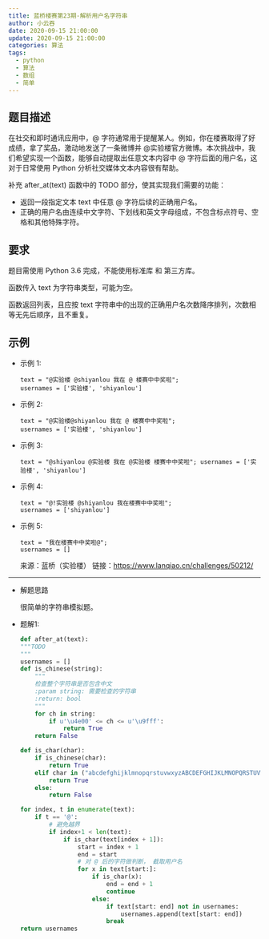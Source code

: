 ```yaml
---
title: 蓝桥楼赛第23期-解析用户名字符串
author: 小云吞
date: 2020-09-15 21:00:00
update: 2020-09-15 21:00:00
categories: 算法
tags: 
  - python
  - 算法
  - 数组
  - 简单
---
```


## 题目描述

在社交和即时通讯应用中，@ 字符通常用于提醒某人。例如，你在楼赛取得了好成绩，拿了奖品，激动地发送了一条微博并 @实验楼官方微博。本次挑战中，我们希望实现一个函数，能够自动提取出任意文本内容中 @ 字符后面的用户名，这对于日常使用 Python 分析社交媒体文本内容很有帮助。

补充 after_at(text) 函数中的 TODO 部分，使其实现我们需要的功能：

- 返回一段指定文本 text 中任意 @ 字符后续的正确用户名。
- 正确的用户名由连续中文字符、下划线和英文字母组成，不包含标点符号、空格和其他特殊字符。

## 要求

题目需使用 Python 3.6 完成，不能使用标准库 和 第三方库。

函数传入 text 为字符串类型，可能为空。

函数返回列表，且应按 text 字符串中的出现的正确用户名次数降序排列，次数相等无先后顺序，且不重复。

## 示例

- 示例 1:
    ```
    text = "@实验楼 @shiyanlou 我在 @ 楼赛中中奖啦"; 
    usernames = ['实验楼', 'shiyanlou']
    ```

- 示例 2:
    ```
    text = "@实验楼@shiyanlou 我在 @ 楼赛中中奖啦"; 
    usernames = ['实验楼', 'shiyanlou']

    ```

- 示例 3:
    ```
    text = "@shiyanlou @实验楼 我在 @实验楼 楼赛中中奖啦"; usernames = ['实验楼', 'shiyanlou']
    ```

- 示例 4:
    ```
    text = "@!实验楼 @shiyanlou 我在楼赛中中奖啦"; 
    usernames = ['shiyanlou']

    ```
- 示例 5:
    ```
    text = "我在楼赛中中奖啦@"; 
    usernames = []
    ```

    来源：蓝桥（实验楼）
    链接：https://www.lanqiao.cn/challenges/50212/
    

---

- 解题思路
    
    很简单的字符串模拟题。

- 题解1:

    ```python
    def after_at(text):
    """TODO
    """
    usernames = []
    def is_chinese(string):
        """
        检查整个字符串是否包含中文
        :param string: 需要检查的字符串
        :return: bool
        """
        for ch in string:
            if u'\u4e00' <= ch <= u'\u9fff':
                return True
        return False

    def is_char(char):
        if is_chinese(char):
            return True
        elif char in ("abcdefghijklmnopqrstuvwxyzABCDEFGHIJKLMNOPQRSTUVWXYZ_"):
            return True
        else:
            return False

    for index, t in enumerate(text):
        if t == '@':
            # 避免越界
            if index+1 < len(text):
                if is_char(text[index + 1]):
                    start = index + 1
                    end = start
                    # 对 @ 后的字符做判断， 截取用户名
                    for x in text[start:]:
                        if is_char(x):
                            end = end + 1
                            continue
                        else:
                            if text[start: end] not in usernames:
                                usernames.append(text[start: end])
                            break
    return usernames
    ```
